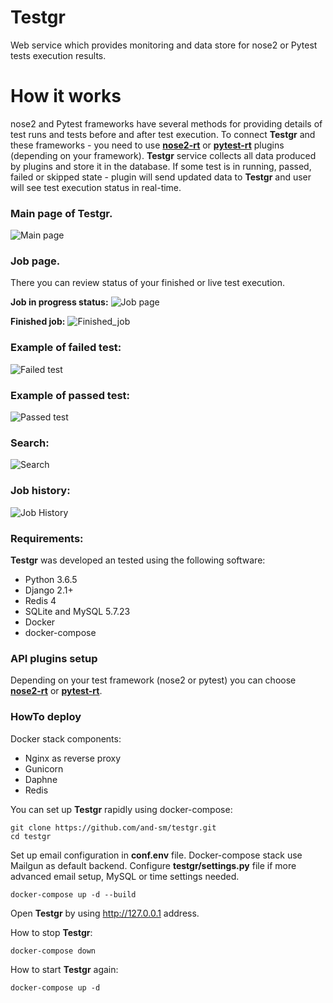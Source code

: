 # Testgr
Web service which provides monitoring and data store for nose2 or Pytest tests execution results.
# How it works
nose2 and Pytest frameworks have several methods for providing details of test runs and tests before and after test execution. To connect **Testgr** and these frameworks - you need to use [**nose2-rt**](https://github.com/and-sm/nose2rt) or [**pytest-rt**](https://github.com/and-sm/pytest-rt) plugins (depending on your framework).
 **Testgr** service collects all data produced by plugins and store it in the database.
If some test is in running, passed, failed or skipped state - plugin will send updated data to **Testgr** and user will see test execution status in real-time.

### Main page of Testgr. 

![Main page](https://i.imgur.com/0UG3gK0.png)

### Job page. 
There you can review status of your finished or live test execution. 

**Job in progress status:**
![Job page](https://i.imgur.com/gVfTZWW.png)

**Finished job:**
![Finished_job](https://i.imgur.com/D5WREt6.png)

### Example of failed test:
![Failed test](https://i.imgur.com/Whr8kVG.png)

### Example of passed test:
![Passed test](https://i.imgur.com/6hg3tzQ.png)

### Search:
![Search](https://i.imgur.com/cOFdWjX.png)

### Job history:
![Job History](https://i.imgur.com/ba01FKI.png)

### Requirements:
**Testgr** was developed an tested using the following software:
* Python 3.6.5
* Django 2.1+
* Redis 4
* SQLite and MySQL 5.7.23
* Docker
* docker-compose

### API plugins setup
Depending on your test framework (nose2 or pytest) you can choose [**nose2-rt**](https://github.com/and-sm/nose2rt) or [**pytest-rt**](https://github.com/and-sm/pytest-rt).


### HowTo deploy
Docker stack components:
* Nginx as reverse proxy
* Gunicorn
* Daphne
* Redis

You can set up **Testgr** rapidly using docker-compose:
```
git clone https://github.com/and-sm/testgr.git
cd testgr
```
Set up email configuration in **conf.env** file. Docker-compose stack use Mailgun as default backend. 
Configure **testgr/settings.py** file if more advanced email setup, MySQL or time settings needed.
```
docker-compose up -d --build
```
Open **Testgr** by using http://127.0.0.1 address.

How to stop **Testgr**:
```
docker-compose down
```

How to start **Testgr** again:
```
docker-compose up -d
```
